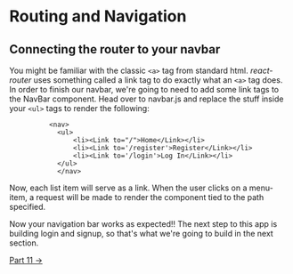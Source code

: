 # Routing and Navigation

## Connecting the router to your navbar

You might be familiar with the classic `<a>` tag from standard html. *react-router* uses something called a link tag to do exactly what an `<a>` tag does. In order to finish our navbar, we're going to need to add some link tags to the NavBar component. Head over to navbar.js and replace the stuff inside your `<ul>` tags to render the following:

```
          <nav>
            <ul>
                <li><Link to="/">Home</Link></li>
                <li><Link to='/register'>Register</Link></li>
                <li><Link to='/login'>Log In</Link></li>
            </ul>
            </nav>
```

Now, each list item will serve as a link. When the user clicks on a menu-item, a request will be made to render the component tied to the path specified.

Now your navigation bar works as expected!! The next step to this app is building login and signup, so that's what we're going to build in the next section.

[Part 11 ->](part11.html)